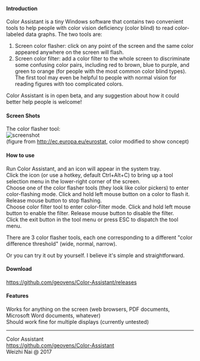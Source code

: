 
#### Introduction

Color Assistant is a tiny Windows software that contains two convenient tools to help people with color vision deficiency (color blind) to read color-labeled data graphs. The two tools are:  
1. Screen color flasher: click on any point of the screen and the same color appeared anywhere on the screen will flash.  
2. Screen color filter: add a color filter to the whole screen to discriminate some confusing color pairs, including red to brown, blue to purple, and green to orange (for people with the most common color blind types).  
The first tool may even be helpful to people with normal vision for reading figures with too complicated colors.  

Color Assistant is in open beta, and any suggestion about how it could better help people is welcome!

#### Screen Shots

The color flasher tool:  
![screenshot](https://raw.githubusercontent.com/geovens/Color-Assistant/master/demo.gif)  
(figure from http://ec.europa.eu/eurostat, color modified to show concept)

#### How to use

Run Color Assistant, and an icon will appear in the system tray.  
Click the icon (or use a hotkey, default Ctrl+Alt+C) to bring up a tool selection menu in the lower-right corner of the screen.  
Choose one of the color flasher tools (they look like color pickers) to enter color-flashing mode. Click and hold left mouse button on a color to flash it. Release mouse button to stop flashing.  
Choose color filter tool to enter color-filter mode. Click and hold left mouse button to enable the filter. Release mouse button to disable the filter.   
Click the exit button in the tool menu or press ESC to dispatch the tool menu.  
  
There are 3 color flasher tools, each one corresponding to a different "color difference threshold" (wide, normal, narrow).  
  
Or you can try it out by yourself. I believe it's simple and straightforward.  

#### Download

https://github.com/geovens/Color-Assistant/releases

#### Features

Works for anything on the screen (web browsers, PDF documents, Microsoft Word documents, whatever)  
Should work fine for multiple displays (currently untested)

----
Color Assistant  
https://github.com/geovens/Color-Assistant  
Weizhi Nai @ 2017  
